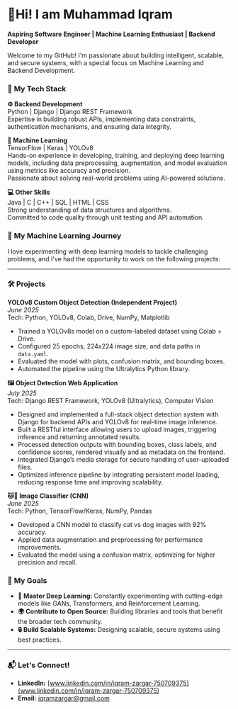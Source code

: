 # 👋Hi! I am Muhammad Iqram  
**Aspiring Software Engineer | Machine Learning Enthusiast | Backend Developer**

Welcome to my GitHub! I'm passionate about building intelligent, scalable, and secure systems, with a special focus on Machine Learning and Backend Development.

### 🚀 **My Tech Stack**

**⚙️ Backend Development**  
Python | Django | Django REST Framework  
Expertise in building robust APIs, implementing data constraints, authentication mechanisms, and ensuring data integrity.

**🧠 Machine Learning**  
TensorFlow | Keras | YOLOv8  
Hands-on experience in developing, training, and deploying deep learning models, including data preprocessing, augmentation, and model evaluation using metrics like accuracy and precision.  
Passionate about solving real-world problems using AI-powered solutions.

**💻 Other Skills**  
Java | C | C++ | SQL | HTML | CSS  
Strong understanding of data structures and algorithms.  
Committed to code quality through unit testing and API automation.

### 🔬 **My Machine Learning Journey**

I love experimenting with deep learning models to tackle challenging problems, and I've had the opportunity to work on the following projects:

---

### 🛠️ **Projects**

**YOLOv8 Custom Object Detection (Independent Project)**  
*June 2025*  
Tech: Python, YOLOv8, Colab, Drive, NumPy, Matplotlib  
- Trained a YOLOv8s model on a custom-labeled dataset using Colab + Drive.  
- Configured 25 epochs, 224x224 image size, and data paths in `data.yaml`.  
- Evaluated the model with plots, confusion matrix, and bounding boxes.  
- Automated the pipeline using the Ultralytics Python library.

**🖼️ Object Detection Web Application**  
*July 2025*  
Tech: Django REST Framework, YOLOv8 (Ultralytics), Computer Vision  
- Designed and implemented a full-stack object detection system with Django for backend APIs and YOLOv8 for real-time image inference.  
- Built a RESTful interface allowing users to upload images, triggering inference and returning annotated results.  
- Processed detection outputs with bounding boxes, class labels, and confidence scores, rendered visually and as metadata on the frontend.  
- Integrated Django’s media storage for secure handling of user-uploaded files.  
- Optimized inference pipeline by integrating persistent model loading, reducing response time and improving scalability.

**🐱🐶 Image Classifier (CNN)**  
*June 2025*  
Tech: Python, TensorFlow/Keras, NumPy, Pandas  
- Developed a CNN model to classify cat vs dog images with 92% accuracy.  
- Applied data augmentation and preprocessing for performance improvements.  
- Evaluated the model using a confusion matrix, optimizing for higher precision and recall.

### 🎯 **My Goals**

- **🧠 Master Deep Learning:** Constantly experimenting with cutting-edge models like GANs, Transformers, and Reinforcement Learning.  
- **🌍 Contribute to Open Source:** Building libraries and tools that benefit the broader tech community.  
- **🔒 Build Scalable Systems:** Designing scalable, secure systems using best practices.

---

### 📬 **Let's Connect!**

- **LinkedIn:** [www.linkedin.com/in/iqram-zargar-750709375](www.linkedin.com/in/iqram-zargar-750709375)  
- **Email:** iqramzargar@gmail.com
